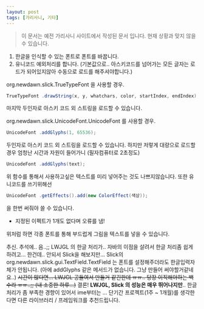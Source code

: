 ```yaml
---
layout: post
tags: [가리사니, 기타]
---
```


> 이 문서는 예전 가리사니 사이트에서 작성된 문서 입니다.
현재 상황과 맞지 않을 수 있습니다.


1. 한글을 인식할 수 있는 폰트로 폰트를 바꿉니다.
2. 유니코드 예외처리를 합니다. (기본값으로.. 아스키코드를 넘어가는 모든 글자는 로드가 되어있지않아 수동으로 로드를 해주셔야합니다.)

org.newdawn.slick.TrueTypeFont 을 사용할 경우.
``` java
TrueTypeFont .drawString(x, y, whatchars, color, startIndex, endIndex);
```
마지막 두인자로 아스키 코드 외 스트링을 로드할 수 있습니다.

org.newdawn.slick.UnicodeFont.UnicodeFont 를 사용할 경우.
``` java
UnicodeFont .addGlyphs(1, 65536);
```
두인자로 아스키 코드 외 스트링을 로드할 수 있습니다.
하지만 저렇게 대량으로 로드할 경우 엄청난 시간과 자원이 들어가니 (필자컴퓨터로 2초정도)
``` java
UnicodeFont .addGlyphs(text);
```
위 함수를 통해서 사용하고싶은 텍스트를 미리 넣어주는 것도 나쁘지않습니다.
또한 유니코드를 쓰기위해선
``` java
UnicodeFont .getEffects().add(new ColorEffect(색상));
```
을 한번 써줘야 쓸 수 있습니다.
- 지정된 이펙트가 1개도 없다며 오류를 냄!

위처럼 하면 각종 폰트를 통해 부드럽게 그림을 텍스트를 넣을 수 있습니다.


추신.
추석에.. 음..;; LWJGL 의 한글 처리가.. 자바의 이점을 살려서 한글 처리좀 쉽게하려고... 한건데.. 안되서 Slick을 해보지만... Slick의 org.newdawn.slick.gui.TextField.TextField 는 폰트를 설정해주더라도 한글입력자체가 안됩니다. (아에 addGlyphs 같은 메서드가 없습니다. 그냥 만들어 써야할거같네요..)
~~시간이 많다면... LWJGL  공들여서 만들거 같긴한데 ㅠㅠ.. 당장 이직해야하는 백수라 ㅠㅠ..;; (내 소중한 하루...)~~
결론!
**LWJGL, Slick 의 성능은 매우 뛰어나지만**.. 한글처리가 좀 부족한 경향이 있어서 ime부터는 ... 단기간 프로젝트(1주 ~ 1개월)를 생각한다면 다른 라이브러리 / 프레임워크를 추천드립니다.